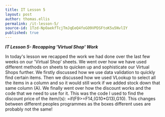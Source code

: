 ```yaml
---
title: IT Lesson 5
layout: post
author: thomas.ellis
permalink: /it-lesson-5/
source-id: 1Tzd-NpOaekfTcjTmJqEeQ4foGO9VPDSFtoK5u5NvlIY
published: true
---
```

**_IT Lesson 5- Recapping 'Virtual Shop' Work_**

In today's lesson we recapped the work we had done over the last few weeks on our 'Virtual Shop’ sheets. We went over how we have used different methods on sheets to quicken up and sophisticate our Virtual Shops further. We firstly discussed how we use data validation to quickly find certain items. Then we discussed how we used VLookup to select all the items in a column and so it would still work if we added stock down that same column (A).  We finally went over how the discount works and the code that we need to use for it. This was the code I used to find the discount price of the item/(s): =if(F9>=F14,(G10*G13),G10). This changes between different peoples programmes as the boxes different uses are probably not the same!

